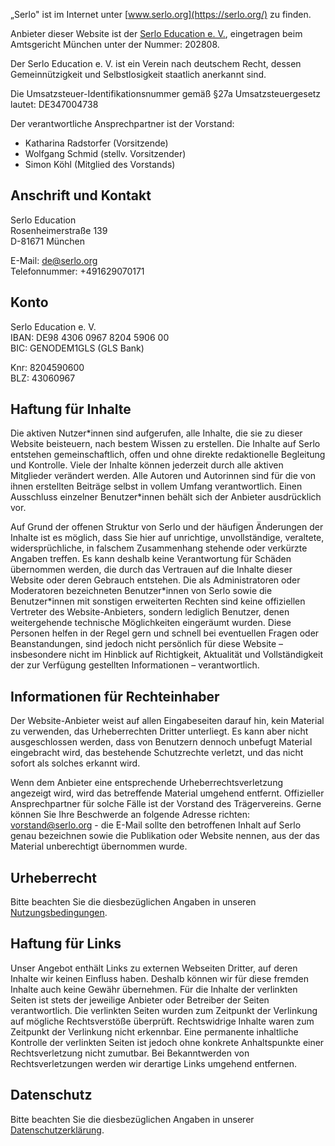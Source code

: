 „Serlo" ist im Internet unter [www.serlo.org](https://serlo.org/) zu finden.

Anbieter dieser Website ist der [Serlo Education e. V.](/21437), eingetragen beim Amtsgericht München unter der Nummer: 202808.

Der Serlo Education e. V. ist ein Verein nach deutschem Recht, dessen Gemeinnützigkeit und Selbstlosigkeit staatlich anerkannt sind.

Die Umsatzsteuer-Identifikationsnummer gemäß §27a Umsatzsteuergesetz lautet: DE347004738

Der verantwortliche Ansprechpartner ist der Vorstand:
- Katharina Radstorfer (Vorsitzende)
- Wolfgang Schmid (stellv. Vorsitzender)
- Simon Köhl (Mitglied des Vorstands)

## Anschrift und Kontakt

Serlo Education<br>
Rosenheimerstraße 139<br>
D-81671 München

E-Mail: [de@serlo.org](mailto:de@serlo.org)<br>
Telefonnummer: +491629070171

## Konto

Serlo Education e. V.<br>
IBAN: DE98 4306 0967 8204 5906 00<br>
BIC: GENODEM1GLS (GLS Bank)

Knr: 8204590600<br>
BLZ: 43060967

## Haftung für Inhalte

Die aktiven Nutzer\*innen sind aufgerufen, alle Inhalte, die sie zu dieser Website beisteuern, nach bestem Wissen zu erstellen. Die Inhalte auf Serlo entstehen gemeinschaftlich, offen und ohne direkte redaktionelle Begleitung und Kontrolle. Viele der Inhalte können jederzeit durch alle aktiven Mitglieder verändert werden. Alle Autoren und Autorinnen sind für die von ihnen erstellten Beiträge selbst in vollem Umfang verantwortlich. Einen Ausschluss einzelner Benutzer\*innen behält sich der Anbieter ausdrücklich vor.

Auf Grund der offenen Struktur von Serlo und der häufigen Änderungen der Inhalte ist es möglich, dass Sie hier auf unrichtige, unvollständige, veraltete, widersprüchliche, in falschem Zusammenhang stehende oder verkürzte Angaben treffen. Es kann deshalb keine Verantwortung für Schäden übernommen werden, die durch das Vertrauen auf die Inhalte dieser Website oder deren Gebrauch entstehen. Die als Administratoren oder Moderatoren bezeichneten Benutzer\*innen von Serlo sowie die Benutzer\*innen mit sonstigen erweiterten Rechten sind keine offiziellen Vertreter des Website-Anbieters, sondern lediglich Benutzer, denen weitergehende technische Möglichkeiten eingeräumt wurden. Diese Personen helfen in der Regel gern und schnell bei eventuellen Fragen oder Beanstandungen, sind jedoch nicht persönlich für diese Website – insbesondere nicht im Hinblick auf Richtigkeit, Aktualität und Vollständigkeit der zur Verfügung gestellten Informationen – verantwortlich.

## Informationen für Rechteinhaber

Der Website-Anbieter weist auf allen Eingabeseiten darauf hin, kein Material zu verwenden, das Urheberrechten Dritter unterliegt. Es kann aber nicht ausgeschlossen werden, dass von Benutzern dennoch unbefugt Material eingebracht wird, das bestehende Schutzrechte verletzt, und das nicht sofort als solches erkannt wird.

Wenn dem Anbieter eine entsprechende Urheberrechtsverletzung angezeigt wird, wird das betreffende Material umgehend entfernt. Offizieller Ansprechpartner für solche Fälle ist der Vorstand des Trägervereins. Gerne können Sie Ihre Beschwerde an folgende Adresse richten: vorstand@serlo.org - die E-Mail sollte den betroffenen Inhalt auf Serlo genau bezeichnen sowie die Publikation oder Website nennen, aus der das Material unberechtigt übernommen wurde.

## Urheberrecht

Bitte beachten Sie die diesbezüglichen Angaben in unseren [Nutzungsbedingungen](/terms).

## Haftung für Links

Unser Angebot enthält Links zu externen Webseiten Dritter, auf deren Inhalte wir keinen Einfluss haben. Deshalb können wir für diese fremden Inhalte auch keine Gewähr übernehmen. Für die Inhalte der verlinkten Seiten ist stets der jeweilige Anbieter oder Betreiber der Seiten verantwortlich. Die verlinkten Seiten wurden zum Zeitpunkt der Verlinkung auf mögliche Rechtsverstöße überprüft. Rechtswidrige Inhalte waren zum Zeitpunkt der Verlinkung nicht erkennbar. Eine permanente inhaltliche Kontrolle der verlinkten Seiten ist jedoch ohne konkrete Anhaltspunkte einer Rechtsverletzung nicht zumutbar. Bei Bekanntwerden von Rechtsverletzungen werden wir derartige Links umgehend entfernen.

## Datenschutz

Bitte beachten Sie die diesbezüglichen Angaben in unserer [Datenschutzerklärung](/privacy).
